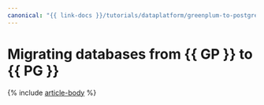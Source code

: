 ```yaml
---
canonical: "{{ link-docs }}/tutorials/dataplatform/greenplum-to-postgresql"
---
```


# Migrating databases from {{ GP }} to {{ PG }}

{% include [article-body](../../_tutorials/dataplatform/datatransfer/mgp-to-mpg.md) %}
